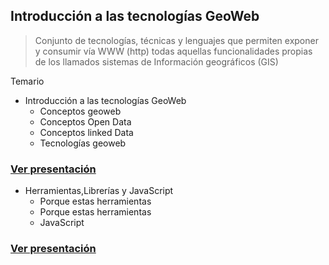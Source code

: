 ## Introducción a las tecnologías GeoWeb

> Conjunto de tecnologías, técnicas y lenguajes que permiten exponer y consumir vía WWW (http) todas aquellas  funcionalidades propias de los llamados sistemas de Información geográficos (GIS)



Temario

* Introducción a las tecnologías GeoWeb
    * Conceptos geoweb
    * Conceptos Open Data
    * Conceptos linked Data
    * Tecnologías geoweb

### [Ver presentación](presentacion/Introduccion-geoweb.pptx)

* Herramientas,Librerías y JavaScript
    * Porque estas herramientas
    * Porque estas herramientas
    * JavaScript

### [Ver presentación](presentacion/Herramientas-y-javascript.pptx)
